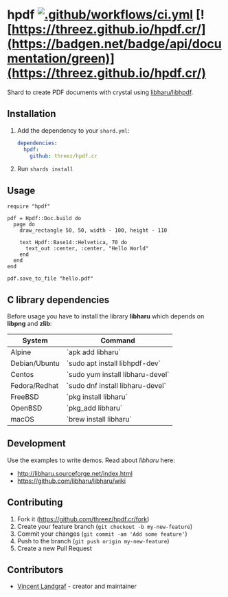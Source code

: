 # hpdf [![.github/workflows/ci.yml](https://github.com/threez/hpdf.cr/actions/workflows/ci.yml/badge.svg)](https://github.com/threez/hpdf.cr/actions/workflows/ci.yml) [![https://threez.github.io/hpdf.cr/](https://badgen.net/badge/api/documentation/green)](https://threez.github.io/hpdf.cr/)

Shard to create PDF documents with crystal using [libharu/libhpdf](https://github.com/libharu/libharu/).

## Installation

1. Add the dependency to your `shard.yml`:

   ```yaml
   dependencies:
     hpdf:
       github: threez/hpdf.cr
   ```

2. Run `shards install`

## Usage

```crystal
require "hpdf"

pdf = Hpdf::Doc.build do
  page do
    draw_rectangle 50, 50, width - 100, height - 110

    text Hpdf::Base14::Helvetica, 70 do
      text_out :center, :center, "Hello World"
    end
  end
end

pdf.save_to_file "hello.pdf"

```

## C library dependencies

Before usage you have to install the library **libharu** which
depends on **libpng** and **zlib**:

<table>
<thead>
<tr><th>System</th><th>Command</th></tr>
</thead>
<tbody>
<tr><td>Alpine</td><td>`apk add libharu`</td></tr>
<tr><td>Debian/Ubuntu</td><td>`sudo apt install libhpdf-dev`</td></tr>
<tr><td>Centos</td><td> `sudo yum install libharu-devel`</td></tr>
<tr><td>Fedora/Redhat</td><td>`sudo dnf install libharu-devel`</td></tr>
<tr><td>FreeBSD</td><td>`pkg install libharu`</td></tr>
<tr><td>OpenBSD</td><td>`pkg_add libharu`</td></tr>
<tr><td>macOS</td><td>`brew install libharu`</td></tr>
<tbody>
</table>

## Development

Use the examples to write demos. Read about *libharu* here:

* http://libharu.sourceforge.net/index.html
* https://github.com/libharu/libharu/wiki

## Contributing

1. Fork it (https://github.com/threez/hpdf.cr/fork)
2. Create your feature branch (`git checkout -b my-new-feature`)
3. Commit your changes (`git commit -am 'Add some feature'`)
4. Push to the branch (`git push origin my-new-feature`)
5. Create a new Pull Request

## Contributors

- [Vincent Landgraf](https://github.com/threez) - creator and maintainer
